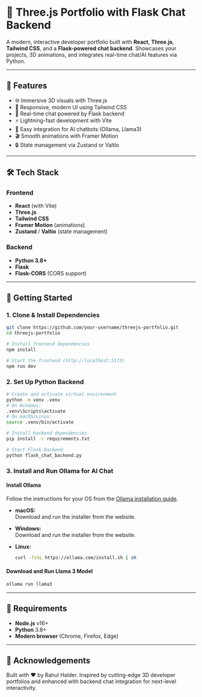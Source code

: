 # 🎨 Three.js Portfolio with Flask Chat Backend

A modern, interactive developer portfolio built with **React**, **Three.js**, **Tailwind CSS**, and a **Flask-powered chat backend**. Showcases your projects, 3D animations, and integrates real-time chat/AI features via Python.

---

## 🧩 Features

- 🌐 Immersive 3D visuals with Three.js
- 🎨 Responsive, modern UI using Tailwind CSS
- 💬 Real-time chat powered by Flask backend
- ⚡ Lightning-fast development with Vite
- 🤖 Easy integration for AI chatbots (Ollama, Llama3)
- 🎬 Smooth animations with Framer Motion
- 🔒 State management via Zustand or Valtio

---

## 🛠 Tech Stack

### Frontend
- **React** (with Vite)
- **Three.js**
- **Tailwind CSS**
- **Framer Motion** (animations)
- **Zustand** / **Valtio** (state management)

### Backend
- **Python 3.8+**
- **Flask**
- **Flask-CORS** (CORS support)

---

## 🚀 Getting Started

### 1. Clone & Install Dependencies

```bash
git clone https://github.com/your-username/threejs-portfolio.git
cd threejs-portfolio

# Install frontend dependencies
npm install

# Start the frontend (http://localhost:5173)
npm run dev
```

### 2. Set Up Python Backend

```bash
# Create and activate virtual environment
python -m venv .venv
# On Windows:
.venv\Scripts\activate
# On macOS/Linux:
source .venv/bin/activate

# Install backend dependencies
pip install -r requirements.txt

# Start Flask backend
python flask_chat_backend.py
```

### 3. Install and Run Ollama for AI Chat

#### Install Ollama

Follow the instructions for your OS from the [Ollama installation guide](https://ollama.com/download).

- **macOS:**  
    Download and run the installer from the website.

- **Windows:**  
    Download and run the installer from the website.

- **Linux:**  
    ```bash
    curl -fsSL https://ollama.com/install.sh | sh
    ```

#### Download and Run Llama 3 Model

```bash
ollama run llama3
```

---

## 📌 Requirements

- **Node.js** v16+
- **Python** 3.8+
- **Modern browser** (Chrome, Firefox, Edge)

---

## 🙌 Acknowledgements

Built with ❤️ by Rahul Halder. Inspired by cutting-edge 3D developer portfolios and enhanced with backend chat integration for next-level interactivity.

